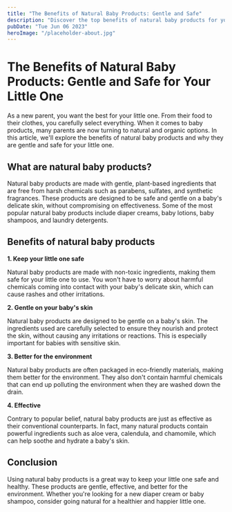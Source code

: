 ```yaml
---
title: "The Benefits of Natural Baby Products: Gentle and Safe"
description: "Discover the top benefits of natural baby products for your little one. Keep them safe and gentle with these amazing products. Read on for more..."
pubDate: "Tue Jun 06 2023"
heroImage: "/placeholder-about.jpg"
---
```


# The Benefits of Natural Baby Products: Gentle and Safe for Your Little One

As a new parent, you want the best for your little one. From their food to their clothes, you carefully select everything. When it comes to baby products, many parents are now turning to natural and organic options. In this article, we&#39;ll explore the benefits of natural baby products and why they are gentle and safe for your little one.

## What are natural baby products?

Natural baby products are made with gentle, plant-based ingredients that are free from harsh chemicals such as parabens, sulfates, and synthetic fragrances. These products are designed to be safe and gentle on a baby&#39;s delicate skin, without compromising on effectiveness. Some of the most popular natural baby products include diaper creams, baby lotions, baby shampoos, and laundry detergents.

## Benefits of natural baby products

**1. Keep your little one safe**

Natural baby products are made with non-toxic ingredients, making them safe for your little one to use. You won&#39;t have to worry about harmful chemicals coming into contact with your baby&#39;s delicate skin, which can cause rashes and other irritations.

**2. Gentle on your baby&#39;s skin**

Natural baby products are designed to be gentle on a baby&#39;s skin. The ingredients used are carefully selected to ensure they nourish and protect the skin, without causing any irritations or reactions. This is especially important for babies with sensitive skin.

**3. Better for the environment**

Natural baby products are often packaged in eco-friendly materials, making them better for the environment. They also don&#39;t contain harmful chemicals that can end up polluting the environment when they are washed down the drain.

**4. Effective**

Contrary to popular belief, natural baby products are just as effective as their conventional counterparts. In fact, many natural products contain powerful ingredients such as aloe vera, calendula, and chamomile, which can help soothe and hydrate a baby&#39;s skin.

## Conclusion

Using natural baby products is a great way to keep your little one safe and healthy. These products are gentle, effective, and better for the environment. Whether you&#39;re looking for a new diaper cream or baby shampoo, consider going natural for a healthier and happier little one.